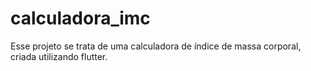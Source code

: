# calculadora_imc

Esse projeto se trata de uma calculadora de índice de massa corporal, criada utilizando flutter.